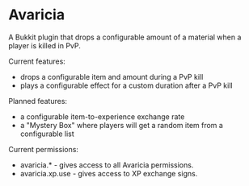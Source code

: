 Avaricia
==========

A Bukkit plugin that drops a configurable amount of a material when a player is killed in PvP.

Current features:
* drops a configurable item and amount during a PvP kill
* plays a configurable effect for a custom duration after a PvP kill

Planned features:
* a configurable item-to-experience exchange rate
* a "Mystery Box" where players will get a random item from a configurable list

Current permissions:
* avaricia.*  -  gives access to all Avaricia permissions.
* avaricia.xp.use  -  gives access to XP exchange signs.